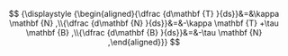 $$
{\displaystyle {\begin{aligned}{\dfrac {d\mathbf {T} }{ds}}&=&\kappa \mathbf {N} ,\\{\dfrac {d\mathbf {N} }{ds}}&=&-\kappa \mathbf {T} +\tau \mathbf {B} ,\\{\dfrac {d\mathbf {B} }{ds}}&=&-\tau \mathbf {N} ,\end{aligned}}}
$$